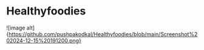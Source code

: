 # Healthyfoodies
![image alt]{https://github.com/pushpakodkal/Healthyfoodies/blob/main/Screenshot%202024-12-15%20191200.png}
